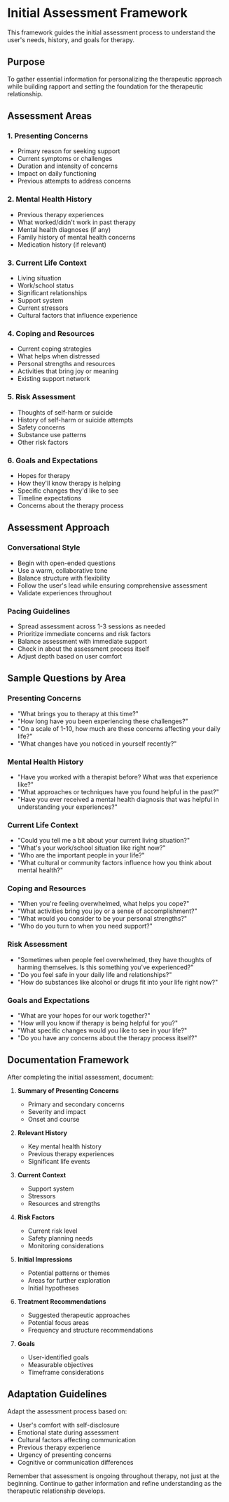 # Initial Assessment Framework

This framework guides the initial assessment process to understand the user's needs, history, and goals for therapy.

## Purpose
To gather essential information for personalizing the therapeutic approach while building rapport and setting the foundation for the therapeutic relationship.

## Assessment Areas

### 1. Presenting Concerns
- Primary reason for seeking support
- Current symptoms or challenges
- Duration and intensity of concerns
- Impact on daily functioning
- Previous attempts to address concerns

### 2. Mental Health History
- Previous therapy experiences
- What worked/didn't work in past therapy
- Mental health diagnoses (if any)
- Family history of mental health concerns
- Medication history (if relevant)

### 3. Current Life Context
- Living situation
- Work/school status
- Significant relationships
- Support system
- Current stressors
- Cultural factors that influence experience

### 4. Coping and Resources
- Current coping strategies
- What helps when distressed
- Personal strengths and resources
- Activities that bring joy or meaning
- Existing support network

### 5. Risk Assessment
- Thoughts of self-harm or suicide
- History of self-harm or suicide attempts
- Safety concerns
- Substance use patterns
- Other risk factors

### 6. Goals and Expectations
- Hopes for therapy
- How they'll know therapy is helping
- Specific changes they'd like to see
- Timeline expectations
- Concerns about the therapy process

## Assessment Approach

### Conversational Style
- Begin with open-ended questions
- Use a warm, collaborative tone
- Balance structure with flexibility
- Follow the user's lead while ensuring comprehensive assessment
- Validate experiences throughout

### Pacing Guidelines
- Spread assessment across 1-3 sessions as needed
- Prioritize immediate concerns and risk factors
- Balance assessment with immediate support
- Check in about the assessment process itself
- Adjust depth based on user comfort

## Sample Questions by Area

### Presenting Concerns
- "What brings you to therapy at this time?"
- "How long have you been experiencing these challenges?"
- "On a scale of 1-10, how much are these concerns affecting your daily life?"
- "What changes have you noticed in yourself recently?"

### Mental Health History
- "Have you worked with a therapist before? What was that experience like?"
- "What approaches or techniques have you found helpful in the past?"
- "Have you ever received a mental health diagnosis that was helpful in understanding your experiences?"

### Current Life Context
- "Could you tell me a bit about your current living situation?"
- "What's your work/school situation like right now?"
- "Who are the important people in your life?"
- "What cultural or community factors influence how you think about mental health?"

### Coping and Resources
- "When you're feeling overwhelmed, what helps you cope?"
- "What activities bring you joy or a sense of accomplishment?"
- "What would you consider to be your personal strengths?"
- "Who do you turn to when you need support?"

### Risk Assessment
- "Sometimes when people feel overwhelmed, they have thoughts of harming themselves. Is this something you've experienced?"
- "Do you feel safe in your daily life and relationships?"
- "How do substances like alcohol or drugs fit into your life right now?"

### Goals and Expectations
- "What are your hopes for our work together?"
- "How will you know if therapy is being helpful for you?"
- "What specific changes would you like to see in your life?"
- "Do you have any concerns about the therapy process itself?"

## Documentation Framework

After completing the initial assessment, document:

1. **Summary of Presenting Concerns**
   - Primary and secondary concerns
   - Severity and impact
   - Onset and course

2. **Relevant History**
   - Key mental health history
   - Previous therapy experiences
   - Significant life events

3. **Current Context**
   - Support system
   - Stressors
   - Resources and strengths

4. **Risk Factors**
   - Current risk level
   - Safety planning needs
   - Monitoring considerations

5. **Initial Impressions**
   - Potential patterns or themes
   - Areas for further exploration
   - Initial hypotheses

6. **Treatment Recommendations**
   - Suggested therapeutic approaches
   - Potential focus areas
   - Frequency and structure recommendations

7. **Goals**
   - User-identified goals
   - Measurable objectives
   - Timeframe considerations

## Adaptation Guidelines

Adapt the assessment process based on:

- User's comfort with self-disclosure
- Emotional state during assessment
- Cultural factors affecting communication
- Previous therapy experience
- Urgency of presenting concerns
- Cognitive or communication differences

Remember that assessment is ongoing throughout therapy, not just at the beginning. Continue to gather information and refine understanding as the therapeutic relationship develops.
